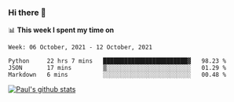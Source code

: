 ### Hi there 👋

📊 **This week I spent my time on**
<!--START_SECTION:waka-->
```text
Week: 06 October, 2021 - 12 October, 2021

Python     22 hrs 7 mins   ████████████████████████▓   98.23 % 
JSON       17 mins         ▒░░░░░░░░░░░░░░░░░░░░░░░░   01.29 % 
Markdown   6 mins          ░░░░░░░░░░░░░░░░░░░░░░░░░   00.48 % 
```
<!--END_SECTION:waka-->


[![Paul's github stats](https://github-readme-stats.vercel.app/api?username=mickeyouyou&theme=dracula&show_icons=true)](https://github.com/anuraghazra/github-readme-stats)
